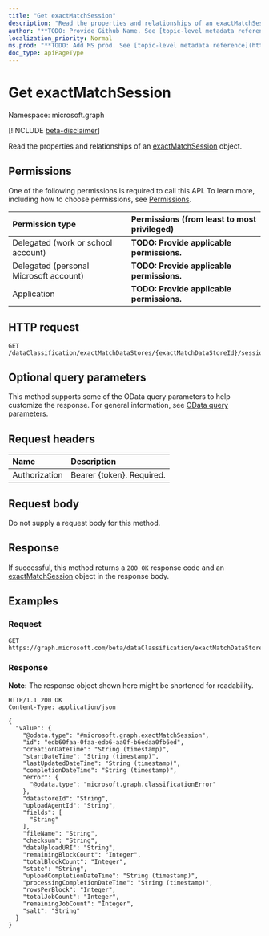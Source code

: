 ```yaml
---
title: "Get exactMatchSession"
description: "Read the properties and relationships of an exactMatchSession object."
author: "**TODO: Provide Github Name. See [topic-level metadata reference](https://msgo.azurewebsites.net/add/document/guidelines/metadata.html#topic-level-metadata)**"
localization_priority: Normal
ms.prod: "**TODO: Add MS prod. See [topic-level metadata reference](https://msgo.azurewebsites.net/add/document/guidelines/metadata.html#topic-level-metadata)**"
doc_type: apiPageType
---
```


# Get exactMatchSession
Namespace: microsoft.graph

[!INCLUDE [beta-disclaimer](../../includes/beta-disclaimer.md)]

Read the properties and relationships of an [exactMatchSession](../resources/exactmatchsession.md) object.

## Permissions
One of the following permissions is required to call this API. To learn more, including how to choose permissions, see [Permissions](/graph/permissions-reference).

|Permission type|Permissions (from least to most privileged)|
|:---|:---|
|Delegated (work or school account)|**TODO: Provide applicable permissions.**|
|Delegated (personal Microsoft account)|**TODO: Provide applicable permissions.**|
|Application|**TODO: Provide applicable permissions.**|

## HTTP request

<!-- {
  "blockType": "ignored"
}
-->
``` http
GET /dataClassification/exactMatchDataStores/{exactMatchDataStoreId}/sessions/{exactMatchSessionId}
```

## Optional query parameters
This method supports some of the OData query parameters to help customize the response. For general information, see [OData query parameters](/graph/query-parameters).

## Request headers
|Name|Description|
|:---|:---|
|Authorization|Bearer {token}. Required.|

## Request body
Do not supply a request body for this method.

## Response

If successful, this method returns a `200 OK` response code and an [exactMatchSession](../resources/exactmatchsession.md) object in the response body.

## Examples

### Request
<!-- {
  "blockType": "request",
  "name": "get_exactmatchsession"
}
-->
``` http
GET https://graph.microsoft.com/beta/dataClassification/exactMatchDataStores/{exactMatchDataStoreId}/sessions/{exactMatchSessionId}
```


### Response
**Note:** The response object shown here might be shortened for readability.
<!-- {
  "blockType": "response",
  "truncated": true,
  "@odata.type": "microsoft.graph.exactMatchSession"
}
-->
``` http
HTTP/1.1 200 OK
Content-Type: application/json

{
  "value": {
    "@odata.type": "#microsoft.graph.exactMatchSession",
    "id": "edb60faa-0faa-edb6-aa0f-b6edaa0fb6ed",
    "creationDateTime": "String (timestamp)",
    "startDateTime": "String (timestamp)",
    "lastUpdatedDateTime": "String (timestamp)",
    "completionDateTime": "String (timestamp)",
    "error": {
      "@odata.type": "microsoft.graph.classificationError"
    },
    "datastoreId": "String",
    "uploadAgentId": "String",
    "fields": [
      "String"
    ],
    "fileName": "String",
    "checksum": "String",
    "dataUploadURI": "String",
    "remainingBlockCount": "Integer",
    "totalBlockCount": "Integer",
    "state": "String",
    "uploadCompletionDateTime": "String (timestamp)",
    "processingCompletionDateTime": "String (timestamp)",
    "rowsPerBlock": "Integer",
    "totalJobCount": "Integer",
    "remainingJobCount": "Integer",
    "salt": "String"
  }
}
```

